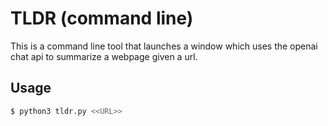 # TLDR (command line)

This is a command line tool that launches a window which uses the openai chat api to summarize a webpage given a url.

## Usage

```bash
$ python3 tldr.py <<URL>>
```

